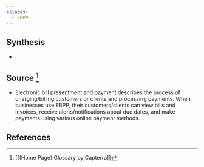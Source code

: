 ```yaml
---
aliases:
  - EBPP
---
```

## Synthesis
- 
## Source [^1]
- Electronic bill presentment and payment describes the process of charging/billing customers or clients and processing payments. When businesses use EBPP, their customers/clients can view bills and invoices, receive alerts/notifications about due dates, and make payments using various online payment methods.
## References

[^1]: [[(Home Page) Glossary by Capterra]]